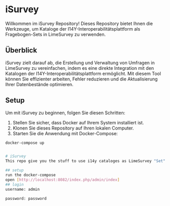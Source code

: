 # iSurvey

Willkommen im iSurvey Repository! Dieses Repository bietet Ihnen die Werkzeuge, um Kataloge der I14Y-Interoperabilitätsplattform als Fragebogen-Sets in LimeSurvey zu verwenden.

## Überblick

iSurvey zielt darauf ab, die Erstellung und Verwaltung von Umfragen in LimeSurvey zu vereinfachen, indem es eine direkte Integration mit den Katalogen der I14Y-Interoperabilitätsplattform ermöglicht. Mit diesem Tool können Sie effizienter arbeiten, Fehler reduzieren und die Aktualisierung Ihrer Datenbestände optimieren.

## Setup

Um mit iSurvey zu beginnen, folgen Sie diesen Schritten:

1. Stellen Sie sicher, dass Docker auf Ihrem System installiert ist.
2. Klonen Sie dieses Repository auf Ihren lokalen Computer.
3. Starten Sie die Anwendung mit Docker-Compose:

```bash
docker-compose up


# iSurvey
This repo give you the stuff to use i14y cataloges as LimeSurvey "Set".

## setup
run the docker-compose
open [http://localhost:8082/index.php/admin/index]
## login
username: admin

password: password